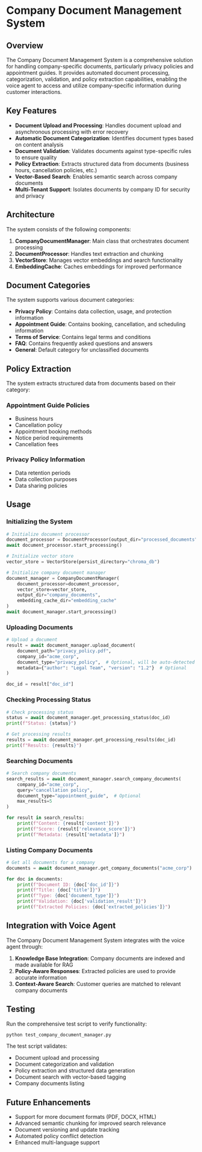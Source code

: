 # Company Document Management System

## Overview

The Company Document Management System is a comprehensive solution for handling company-specific documents, particularly privacy policies and appointment guides. It provides automated document processing, categorization, validation, and policy extraction capabilities, enabling the voice agent to access and utilize company-specific information during customer interactions.

## Key Features

- **Document Upload and Processing**: Handles document upload and asynchronous processing with error recovery
- **Automatic Document Categorization**: Identifies document types based on content analysis
- **Document Validation**: Validates documents against type-specific rules to ensure quality
- **Policy Extraction**: Extracts structured data from documents (business hours, cancellation policies, etc.)
- **Vector-Based Search**: Enables semantic search across company documents
- **Multi-Tenant Support**: Isolates documents by company ID for security and privacy

## Architecture

The system consists of the following components:

1. **CompanyDocumentManager**: Main class that orchestrates document processing
2. **DocumentProcessor**: Handles text extraction and chunking
3. **VectorStore**: Manages vector embeddings and search functionality
4. **EmbeddingCache**: Caches embeddings for improved performance

## Document Categories

The system supports various document categories:

- **Privacy Policy**: Contains data collection, usage, and protection information
- **Appointment Guide**: Contains booking, cancellation, and scheduling information
- **Terms of Service**: Contains legal terms and conditions
- **FAQ**: Contains frequently asked questions and answers
- **General**: Default category for unclassified documents

## Policy Extraction

The system extracts structured data from documents based on their category:

### Appointment Guide Policies

- Business hours
- Cancellation policy
- Appointment booking methods
- Notice period requirements
- Cancellation fees

### Privacy Policy Information

- Data retention periods
- Data collection purposes
- Data sharing policies

## Usage

### Initializing the System

```python
# Initialize document processor
document_processor = DocumentProcessor(output_dir="processed_documents")
await document_processor.start_processing()

# Initialize vector store
vector_store = VectorStore(persist_directory="chroma_db")

# Initialize company document manager
document_manager = CompanyDocumentManager(
    document_processor=document_processor,
    vector_store=vector_store,
    output_dir="company_documents",
    embedding_cache_dir="embedding_cache"
)
await document_manager.start_processing()
```

### Uploading Documents

```python
# Upload a document
result = await document_manager.upload_document(
    document_path="privacy_policy.pdf",
    company_id="acme_corp",
    document_type="privacy_policy",  # Optional, will be auto-detected if not provided
    metadata={"author": "Legal Team", "version": "1.2"}  # Optional
)

doc_id = result["doc_id"]
```

### Checking Processing Status

```python
# Check processing status
status = await document_manager.get_processing_status(doc_id)
print(f"Status: {status}")

# Get processing results
results = await document_manager.get_processing_results(doc_id)
print(f"Results: {results}")
```

### Searching Documents

```python
# Search company documents
search_results = await document_manager.search_company_documents(
    company_id="acme_corp",
    query="cancellation policy",
    document_type="appointment_guide",  # Optional
    max_results=5
)

for result in search_results:
    print(f"Content: {result['content']}")
    print(f"Score: {result['relevance_score']}")
    print(f"Metadata: {result['metadata']}")
```

### Listing Company Documents

```python
# Get all documents for a company
documents = await document_manager.get_company_documents("acme_corp")

for doc in documents:
    print(f"Document ID: {doc['doc_id']}")
    print(f"Title: {doc['title']}")
    print(f"Type: {doc['document_type']}")
    print(f"Validation: {doc['validation_result']}")
    print(f"Extracted Policies: {doc['extracted_policies']}")
```

## Integration with Voice Agent

The Company Document Management System integrates with the voice agent through:

1. **Knowledge Base Integration**: Company documents are indexed and made available for RAG
2. **Policy-Aware Responses**: Extracted policies are used to provide accurate information
3. **Context-Aware Search**: Customer queries are matched to relevant company documents

## Testing

Run the comprehensive test script to verify functionality:

```bash
python test_company_document_manager.py
```

The test script validates:

- Document upload and processing
- Document categorization and validation
- Policy extraction and structured data generation
- Document search with vector-based tagging
- Company documents listing

## Future Enhancements

- Support for more document formats (PDF, DOCX, HTML)
- Advanced semantic chunking for improved search relevance
- Document versioning and update tracking
- Automated policy conflict detection
- Enhanced multi-language support
